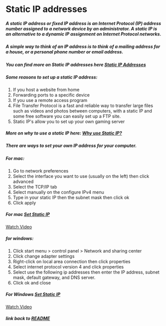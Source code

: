# Static IP addresses

##### A static IP address or fixed IP address is an Internet Protocol (IP) address number assigned to a network device by an administrator. A static IP is an alternative to a dynamic IP assignment on Internet Protocol networks.

##### A simple way to think of an IP address is to think of a mailing address for a house, or a personal phone number or email address.

##### You can find more on Static IP addresses here [Static IP Addresses](https://www.lifewire.com/using-static-ip-address-on-private-computer-818404)


##### Some reasons to set up a static IP address:
1. If you host a website from home
2. Forwarding ports to a specific device
3. If you use a remote access program
4. File Transfer Protocol is a fast and reliable way to transfer large files such as videos and photos between computers, with a static IP and some free software you can easily set up a FTP site.
5. Static IP's allow you to set up your own gaming server

##### More on why to use a static IP here: [Why use Static IP?](https://www.lifewire.com/what-is-a-static-ip-address-2626012)


##### There are ways to set your own IP address for your computer.
##### For mac:
1. Go to network preferences
2. Select the interface you want to use (usually on the left) then click advanced
3. Select the TCP/IP tab
4. Select manually on the configure IPv4 menu
5. Type in your static IP then the subnet mask then click ok
6. Click apply

##### For mac [Set Static IP](http://www.macinstruct.com/node/550)

[Watch Video](https://www.youtube.com/watch?v=Gf5ihS0EhhI)

##### for windows:
1. Click start menu > control panel > Network and sharing center
2. Click change adapter settings
3. Right-click on local area connection then click properties
4. Select internet protocol version 4 and click properties
5. Select use the following ip addresses then enter the IP address, subnet mask, default gateway, and DNS server.
6. Click ok and close

##### For Windows [Set Static IP](https://kb.netgear.com/27476/How-to-set-a-static-IP-address-in-Windows)

[Watch Video](https://www.youtube.com/watch?v=5iRp1Nug0PU&t=77s)

##### link back to [README](https://github.com/StevenPerrin/Digital-Networks)
